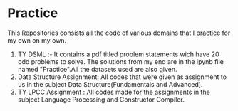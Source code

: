 # Practice
This Repositories consists all the code of various domains that I practice for my own on my own.

1. TY DSML :- It contains a pdf titled problem statements wich have 20 odd problems to solve. The solutions from my end are in the ipynb file named "Practice".All the datasets used are also given.
2. Data Structure Assignment: All codes that were given as assignment to us in the subject Data Structure(Fundamentals and Advanced).
3. TY LPCC Assignment : All codes made for the assignments in the subject Language Processing and Constructor Compiler.
